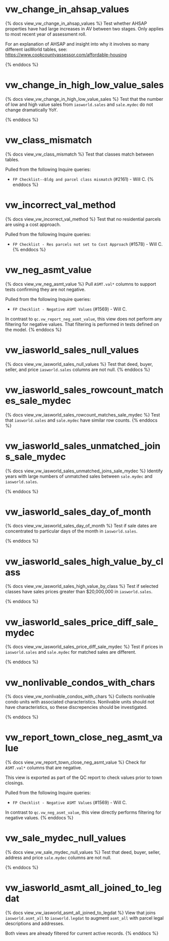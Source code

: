 # vw_change_in_ahsap_values

{% docs view_vw_change_in_ahsap_values %}
Test whether AHSAP properties have had large increases in AV between two
stages. Only applies to most recent year of assessment roll.

For an explanation of AHSAP and insight into why it involves so many different
iasWorld tables, see: https://www.cookcountyassessor.com/affordable-housing

{% enddocs %}

# vw_change_in_high_low_value_sales

{% docs view_vw_change_in_high_low_value_sales %}
Test that the number of low and high value sales from `iasworld.sales` and
`sale.mydec` do not change dramatically YoY.

{% enddocs %}

# vw_class_mismatch

{% docs view_vw_class_mismatch %}
Test that classes match between tables.

Pulled from the following Inquire queries:

- `FP Checklist--Bldg and parcel class mismatch` (#2161) - Will C.
{% enddocs %}

# vw_incorrect_val_method

{% docs view_vw_incorrect_val_method %}
Test that no residential parcels are using a cost approach.

Pulled from the following Inquire queries:

- `FP Checklist - Res parcels not set to Cost Approach` (#1578) - Will C.
{% enddocs %}

# vw_neg_asmt_value

{% docs view_vw_neg_asmt_value %}
Pull `ASMT.val*` columns to support tests confirming they are not negative.

Pulled from the following Inquire queries:

- `FP Checklist - Negative ASMT Values` (#1569) - Will C.

In contrast to `qc.vw_report_neg_asmt_value`, this view does not perform
any filtering for negative values. That filtering is performed in tests
defined on the model.
{% enddocs %}

# vw_iasworld_sales_null_values

{% docs view_vw_iasworld_sales_null_values %}
Test that deed, buyer, seller, and price `iasworld.sales` columns are not null.
{% enddocs %}

# vw_iasworld_sales_rowcount_matches_sale_mydec

{% docs view_vw_iasworld_sales_rowcount_matches_sale_mydec %}
Test that `iasworld.sales` and `sale.mydec` have similar row counts.
{% enddocs %}

# vw_iasworld_sales_unmatched_joins_sale_mydec

{% docs view_vw_iasworld_sales_unmatched_joins_sale_mydec %}
Identify years with large numbers of unmatched sales between `sale.mydec` and
`iasworld.sales`.

{% enddocs %}

# vw_iasworld_sales_day_of_month

{% docs view_vw_iasworld_sales_day_of_month %}
Test if sale dates are concentrated to particular days of the month in
`iasworld.sales`.

{% enddocs %}

# vw_iasworld_sales_high_value_by_class

{% docs view_vw_iasworld_sales_high_value_by_class %}
Test if selected classes have sales prices greater than $20,000,000 in
`iasworld.sales`.

{% enddocs %}

# vw_iasworld_sales_price_diff_sale_mydec

{% docs view_vw_iasworld_sales_price_diff_sale_mydec %}
Test if prices in `iasworld.sales` and `sale.mydec` for matched sales are
different.

{% enddocs %}

# vw_nonlivable_condos_with_chars

{% docs view_vw_nonlivable_condos_with_chars %}
Collects nonlivable condo units with associated characteristics. Nonlivable
units should not have characteristics, so these discrepencies should be
investigated.

{% enddocs %}

# vw_report_town_close_neg_asmt_value

{% docs view_vw_report_town_close_neg_asmt_value %}
Check for `ASMT.val*` columns that are negative.

This view is exported as part of the QC report to check values prior to town
closings.

Pulled from the following Inquire queries:

- `FP Checklist - Negative ASMT Values` (#1569) - Will C.

In contrast to `qc.vw_neg_asmt_value`, this view directly performs filtering
for negative values.
{% enddocs %}

# vw_sale_mydec_null_values

{% docs view_vw_sale_mydec_null_values %}
Test that deed, buyer, seller, address and price `sale.mydec` columns are not
null.

{% enddocs %}

# vw_iasworld_asmt_all_joined_to_legdat

{% docs view_vw_iasworld_asmt_all_joined_to_legdat %}
View that joins `iasworld.asmt_all` to `iasworld.legdat` to augment `asmt_all`
with parcel legal descriptions and addresses.

Both views are already filtered for current active records.
{% enddocs %}
